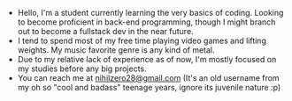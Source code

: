 - Hello, I'm a student currently learning the very basics of coding. Looking to become proficient in back-end programming, though I might branch out to become a fullstack dev in the near future.
- I tend to spend most of my free time playing video games and lifting weights. My music favorite genre is any kind of metal.
- Due to my relative lack of experience as of now, I'm mostly focused on my studies before any big projects.
- You can reach me at nihilzero28@gmail.com (It's an old username from my oh so "cool and badass" teenage years, ignore its juvenile nature :p)

<!---
OneSirJar/OneSirJar is a ✨ special ✨ repository because its `README.md` (this file) appears on your GitHub profile.
You can click the Preview link to take a look at your changes.
--->
